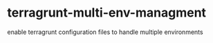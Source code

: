# terragrunt-multi-env-managment
enable terragrunt configuration files to handle multiple environments
